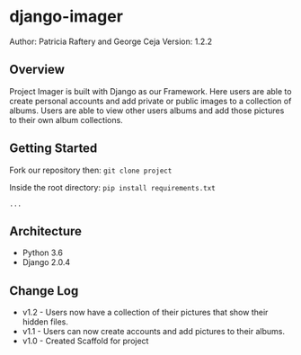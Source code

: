# django-imager
Author: Patricia Raftery and George Ceja
Version: 1.2.2

## Overview
Project Imager is built with Django as our Framework. Here users are able to create personal accounts and add private or public images to a collection of albums. Users are able to view other users albums and add those pictures to their own album collections.


## Getting Started
Fork our repository then:
`git clone project`

Inside the root directory:
`pip install requirements.txt`

`...`



## Architecture
- Python 3.6
- Django 2.0.4


## Change Log
- v1.2 - Users now have a collection of their pictures that show their hidden files.
- v1.1 - Users can now create accounts and add pictures to their albums.
- v1.0 - Created Scaffold for project
